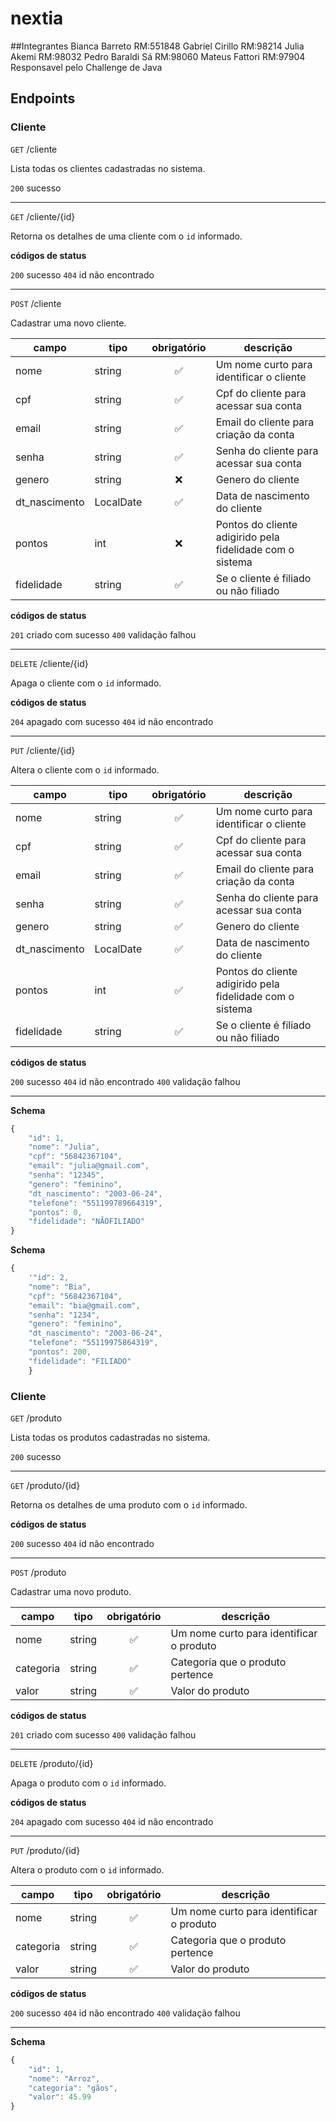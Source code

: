 # nextia

##Integrantes
Bianca Barreto RM:551848
Gabriel Cirillo RM:98214
Julia Akemi RM:98032
Pedro Baraldi Sá RM:98060
Mateus Fattori RM:97904 Responsavel pelo Challenge de Java

## Endpoints

### Cliente

`GET` /cliente

Lista todas os clientes cadastradas no sistema.

`200` sucesso

---

`GET` /cliente/{id}

Retorna os detalhes de uma cliente com o `id` informado.

**códigos de status**

`200` sucesso
`404` id não encontrado

---
`POST` /cliente

Cadastrar uma novo cliente.

| campo | tipo | obrigatório | descrição
|-------|------|:-------------:|-----------
|nome|string|✅|Um nome curto para identificar o cliente
|cpf|string|✅|Cpf do cliente para acessar sua conta
|email|string|✅|Email do cliente para criação da conta
|senha|string|✅| Senha do cliente para acessar sua conta
|genero|string|❌| Genero do cliente
|dt_nascimento|LocalDate|✅| Data de nascimento do cliente 
|pontos|int|❌|Pontos do cliente adigirido pela fidelidade com o sistema
|fidelidade|string|✅|Se o cliente é filiado ou não filiado

**códigos de status**

`201` criado com sucesso
`400` validação falhou

---

`DELETE` /cliente/{id} 

Apaga o cliente com o `id` informado.

**códigos de status**

`204` apagado com sucesso
`404` id não encontrado

---

`PUT` /cliente/{id} 

Altera o cliente com o `id` informado.

| campo | tipo | obrigatório | descrição
|-------|------|:-------------:|-----------
|nome|string|✅|Um nome curto para identificar o cliente
|cpf|string|✅|Cpf do cliente para acessar sua conta
|email|string|✅|Email do cliente para criação da conta
|senha|string|✅| Senha do cliente para acessar sua conta
|genero|string|✅| Genero do cliente
|dt_nascimento|LocalDate|✅| Data de nascimento do cliente 
|pontos|int|✅|Pontos do cliente adigirido pela fidelidade com o sistema
|fidelidade|string|✅|Se o cliente é filiado ou não filiado

**códigos de status**

`200` sucesso
`404` id não encontrado
`400` validação falhou

---

**Schema**

```js
{
	"id": 1,
	"nome": "Julia",
	"cpf": "56842367104",
	"email": "julia@gmail.com",
	"senha": "12345",
	"genero": "feminino",
	"dt_nascimento": "2003-06-24",
	"telefone": "551199789664319",
	"pontos": 0,
	"fidelidade": "NÃOFILIADO"
}

```
**Schema**

```js
{
    '"id": 2,
    "nome": "Bia",
    "cpf": "56842367104",
    "email": "bia@gmail.com",
    "senha": "1234",
    "genero": "feminino",
    "dt_nascimento": "2003-06-24",
    "telefone": "55119975864319",
	"pontos": 200,
	"fidelidade": "FILIADO"
	}

```

### Cliente

`GET` /produto

Lista todas os produtos cadastradas no sistema.

`200` sucesso

---

`GET` /produto/{id}

Retorna os detalhes de uma produto com o `id` informado.

**códigos de status**

`200` sucesso
`404` id não encontrado

---
`POST` /produto

Cadastrar uma novo produto.

| campo | tipo | obrigatório | descrição
|-------|------|:-------------:|-----------
|nome|string|✅|Um nome curto para identificar o produto
|categoria|string|✅|Categoria que o produto pertence
|valor|string|✅|Valor do produto

**códigos de status**

`201` criado com sucesso
`400` validação falhou

---

`DELETE` /produto/{id} 

Apaga o produto com o `id` informado.

**códigos de status**

`204` apagado com sucesso
`404` id não encontrado

---

`PUT` /produto/{id} 

Altera o produto com o `id` informado.

| campo | tipo | obrigatório | descrição
|-------|------|:-------------:|-----------
|nome|string|✅|Um nome curto para identificar o produto
|categoria|string|✅|Categoria que o produto pertence
|valor|string|✅|Valor do produto

**códigos de status**

`200` sucesso
`404` id não encontrado
`400` validação falhou

---

**Schema**
```js
{
	"id": 1,
	"nome": "Arroz",
	"categoria": "gãos",
	"valor": 45.99
}

```
